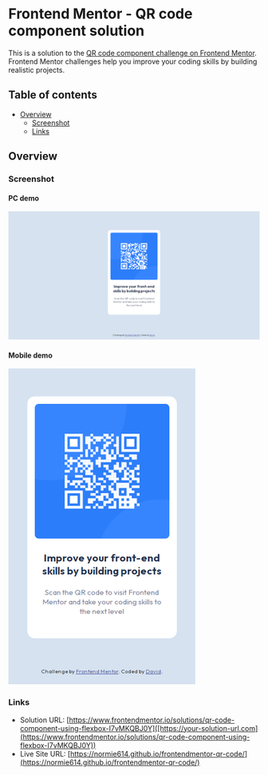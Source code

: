 # Frontend Mentor - QR code component solution

This is a solution to the [QR code component challenge on Frontend Mentor](https://www.frontendmentor.io/challenges/qr-code-component-iux_sIO_H). Frontend Mentor challenges help you improve your coding skills by building realistic projects. 

## Table of contents

- [Overview](#overview)
  - [Screenshot](#screenshot)
  - [Links](#links)

## Overview

### Screenshot

#### PC demo
![Screenshot of the project for pc](./images/pc-demo.png)

#### Mobile demo
![Screenshot of the project for mobile](./images/mobile-demo.png)

### Links

- Solution URL: [https://www.frontendmentor.io/solutions/qr-code-component-using-flexbox-I7vMKQBJ0Y]([https://your-solution-url.com](https://www.frontendmentor.io/solutions/qr-code-component-using-flexbox-I7vMKQBJ0Y))
- Live Site URL: [https://normie614.github.io/frontendmentor-qr-code/](https://normie614.github.io/frontendmentor-qr-code/)
